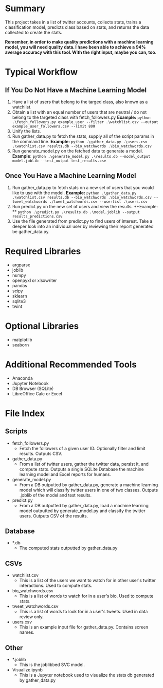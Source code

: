 # Summary
This project takes in a list of twitter accounts, collects stats, trains a classification model, predicts class based on stats, and returns the data collected to create the stats.

**Remember, in order to make quality predictions with a machine learning model, you will need quality data. I have been able to achieve a 94% average accuracy with this tool. With the right input, maybe you can, too.**

# Typical Workflow
## If You Do Not Have a Machine Learning Model
1. Have a list of users that belong to the targed class, also known as a watchlist.
2. Obtain a list with an equal number of users that are neutral / do not belong to the targeted class with fetch_followers.py **Example:** ```python .\fetch_followers.py example_user --filter .\watchlist.csv --output example_user_followers.csv --limit 800```
3. Unify the lists.
4. Run gather_data.py to fetch the stats, supply all of the script params in the command line. **Example:** ```python .\gather_data.py .\users.csv .\watchlist.csv results.db --bio_watchwords .\bio_watchwords.csv```
5. Run generate_model.py on the fetched data to generate a model. **Example:** ```python .\generate_model.py .\results.db --model_output model.joblib --test_output test_results.csv```
## Once You Have a Machine Learning Model
1. Run gather_data.py to fetch stats on a new set of users that you would like to use with the model. **Example:** ```python .\gather_data.py .\watchlist.csv results.db --bio_watchwords .\bio_watchwords.csv --tweet_watchwords ./tweet_watchwords.csv --userlist .\users.csv```
2. Run predict.py on the new set of users and view the results. **Example: ** ```python .\predict.py .\results.db .\model.joblib --output results_predictions.csv```
3. Use the file generated from predict.py to find users of interest. Take a deeper look into an individual user by reviewing their report generated be gather_data.py.

# Required Libraries
* argparse
* joblib
* numpy
* openpyxl or xlsxwriter
* pandas
* scipy
* sklearn
* sqlite3
* twint

# Optional Libraries
* matplotlib
* seaborn

# Additional Recommended Tools
* Anaconda
* Jupyter Notebook
* DB Browser (SQLite)
* LibreOffice Calc or Excel

# File Index
## Scripts
* fetch_followers.py
    * Fetch the followers of a given user ID. Optionally filter and limit results. Outputs CSV.
* gather_data.py
    * From a list of twitter users, gather the twitter data, persist it, and compute stats. Outputs a single SQLite Database the machine learning model and Excel reports for humans.
* generate_model.py
    * From a DB outputted by gather_data.py, generate a machine learning model which will classify twitter users in one of two classes. Outputs .joblib of the model and test results.
* predict.py
    * From a DB outputted by gather_data.py, load a machine learning model outputted by generate_model.py and classify the twitter users. Outputs CSV of the results.
## Database
* *.db
    * The computed stats outputted by gather_data.py

## CSVs
* watchlist.csv
    * This is a list of the users we want to watch for in other user's twitter interactions. Used to compute stats.
* bio_watchwords.csv
    * This is a list of words to watch for in a user's bio. Used to compute stats.
* tweet_watchwords.csv
    * This is a list of words to look for in a user's tweets. Used in data review only.
* users.csv
    * This is an example input file for gather_data.py. Contains screen names.

## Other
* *.joblib
    * This is the joblibbed SVC model.
* Visualize.ipynb
    * This is a Jupyter notebook used to visualize the stats db generated by gather_data.py